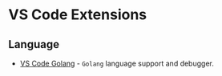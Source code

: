 # VS Code Extensions

## Language 

* [VS Code Golang](https://github.com/golang/vscode-go) - `Golang` language support and debugger.